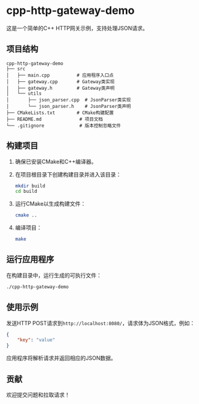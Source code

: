 # cpp-http-gateway-demo

这是一个简单的C++ HTTP网关示例，支持处理JSON请求。

## 项目结构

```
cpp-http-gateway-demo
├── src
│   ├── main.cpp          # 应用程序入口点
│   ├── gateway.cpp       # Gateway类实现
│   ├── gateway.h         # Gateway类声明
│   └── utils
│       ├── json_parser.cpp  # JsonParser类实现
│       └── json_parser.h    # JsonParser类声明
├── CMakeLists.txt        # CMake构建配置
├── README.md              # 项目文档
└── .gitignore             # 版本控制忽略文件
```

## 构建项目

1. 确保已安装CMake和C++编译器。
2. 在项目根目录下创建构建目录并进入该目录：

   ```bash
   mkdir build
   cd build
   ```

3. 运行CMake以生成构建文件：

   ```bash
   cmake ..
   ```

4. 编译项目：

   ```bash
   make
   ```

## 运行应用程序

在构建目录中，运行生成的可执行文件：

```bash
./cpp-http-gateway-demo
```

## 使用示例

发送HTTP POST请求到`http://localhost:8080/`，请求体为JSON格式，例如：

```json
{
    "key": "value"
}
```

应用程序将解析请求并返回相应的JSON数据。

## 贡献

欢迎提交问题和拉取请求！